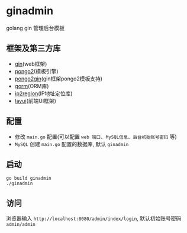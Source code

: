 # ginadmin
golang gin 管理后台模板

## 框架及第三方库
* [gin](https://github.com/gin-gonic/gin)(web框架)
* [pongo2](https://github.com/flosch/pongo2)(模板引擎)
* [pongo2gin](https://gitlab.com/go-box/pongo2gin)(gin框架pongo2模板支持)
* [gorm](https://gorm.io/)(ORM库)
* [ip2region](https://github.com/lionsoul2014/ip2region)(IP地址定位库)
* [layui](https://www.layui.com/)(前端UI框架)

## 配置
* 修改 `main.go` 配置(可以配置 `web 端口`、`MySQL信息`、`后台初始账号密码` 等)
* `MySQL` 创建 `main.go` 配置的数据库, 默认 `ginadmin`

## 启动
```shell
go build ginadmin
./ginadmin
```

## 访问
浏览器输入 `http://localhost:8080/admin/index/login`, 默认初始账号密码 `admin/admin`
